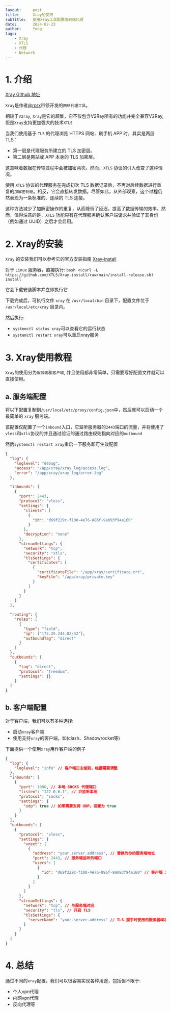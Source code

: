 ```yaml
---
layout: 	post
title: 	    Xray的使用 
subTitle:   使用Xray工具配置端到端代理 
date: 		2024-02-23
author:     Yong
tags:
    - Xray
    - XTLS
    - 代理
    - Network
---
```


# 1. 介绍

[Xray Github 地址](https://github.com/XTLS/Xray-core)

`Xray`是作者[@rprx](https://github.com/rprx)带领开发的`网络代理工具`。

相较于`V2ray`, `Xray`是它的超集，它不仅包含V2Ray所有的功能并完全兼容V2Ray, 但是`Xray`支持更加强大的技术`XTLS`

当我们使用基于 `TLS` 的代理浏览 HTTPS 网站、刷手机 APP 时，其实是两层 TLS：
- 第一层是代理服务所建立的 TLS 加密层。
- 第二层是网站或 APP 本身的 TLS 加密层。

这意味着数据在传输过程中会被加密两次。然而，`XTLS` 协议的引入改变了这种情况。

使用 `XTLS` 协议的代理服务在完成初次 TLS 数据记录后，不再对后续数据进行重复的`加解密处理`。相反，它会直接转发数据。尽管如此，从外部观察，这个过程仍然表现为一条标准的、连续的 TLS 连接。

这种方法减少了加解密操作的重复，从而降低了延迟，提高了数据传输的效率。然而，值得注意的是，`XTLS` 功能只有在代理服务确认客户端请求并验证了其身份（例如通过 UUID）之后才会启用。

# 2. Xray的安装
`Xray` 的安装我们可以参考它的官方安装指南 [Xray-install](https://github.com/XTLS/Xray-install)

对于 `Linux` 服务器，直接执行:
`bash <(curl -L https://github.com/XTLS/Xray-install/raw/main/install-release.sh) install`

它会下载安装脚本并立即执行它

下载完成后，可执行文件 `xray` 在 `/usr/local/bin` 目录下，配置文件位于 `/usr/local/etc/xray` 目录内。

然后执行:
- `systemctl status xray`可以查看它的运行状态
- `systemctl restart xray`可以重启xray服务

# 3. Xray使用教程
`Xray`的使用分为`服务端`和`客户端`, 并且使用都非常简单，只需要写好配置文件就可以直接使用。

## a. 服务端配置
将以下配置复制到`/usr/local/etc/proxy/config.json`中，然后就可以启动一个最简单的 `xray` 服务端。

该配置仅配置了一个`inbound`入口，它监听服务器的`2443`端口的流量，并将使用了`vless`和`xtls`协议的并且通过验证的通过路由规则指向对应的`outbound`

然后`systemctl restart xray`重启一下服务即可生效配置
```json
{
  "log": {
    "loglevel": "debug",
    "access": "/app/xray/xray_log/access.log",
    "error": "/app/xray/xray_log/error.log"
  },

  "inbounds": [
    {
      "port": 2443,
      "protocol": "vless",
      "settings": {
        "clients": [
          {
            "id": "d69f229c-f100-4e76-886f-9a093f94e160"
          }
        ],
        "decryption": "none"
      },
      "streamSettings": {
        "network": "tcp",
        "security": "xtls",
        "tlsSettings": {
          "certificates": [
            {
              "certificateFile": "/app/xray/certificate.crt",
              "keyFile": "/app/xray/private.key"
            }
          ]
        }
      }
    }
  ],

  "routing": {
    "rules": [
      {
        "type": "field",
        "ip": ["172.25.244.82/32"],
        "outboundTag": "direct"
      }
    ]
  },
  "outbounds": [
    {
      "tag": "direct",
      "protocol": "freedom",
      "settings": {}
    }
  ]
}
```

## b. 客户端配置
对于客户端，我们可以有多种选择:
- 启动`xray`客户端
- 使用支持`xray`的客户端，如(clash、Shadowrocket等)

下面提供一个使用`xray`用作客户端的例子
```json
{
  "log": {
    "loglevel": "info" // 客户端日志级别，根据需要调整
  },
  "inbounds": [
    {
      "port": 1080, // 本地 SOCKS 代理端口
      "listen": "127.0.0.1", // 只监听本地
      "protocol": "socks",
      "settings": {
        "udp": true // 如果需要支持 UDP，设置为 true
      }
    }
  ],
  "outbounds": [
    {
      "protocol": "vless",
      "settings": {
        "vnext": [
          {
            "address": "your.server.address", // 替换为你的服务端地址
            "port": 2443, // 服务端监听的端口
            "users": [
              {
                "id": "d69f229c-f100-4e76-886f-9a093f94e160" // 客户端 ID 必须与服务端配置的 ID 相同
              }
            ]
          }
        ]
      },
      "streamSettings": {
        "network": "tcp", // 与服务端对应
        "security": "tls", // 开启 TLS
        "tlsSettings": {
          "serverName": "your.server.address" // TLS 握手时使用的服务器域名，替换为你的服务端域名
        }
      }
    }
  ]
}
```

# 4. 总结

通过不同的`xray`配置，我们可以很容易实现各种用途，包括但不限于:
- 个人vpn代理
- 内网vpn代理
- 反向代理等
